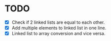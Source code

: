 # TODO
- [X] Check if 2 linked lists are equal to each other.
- [X] Add multiple elements to linked list in one line.
- [X] Linked list to array conversion and vice versa.
